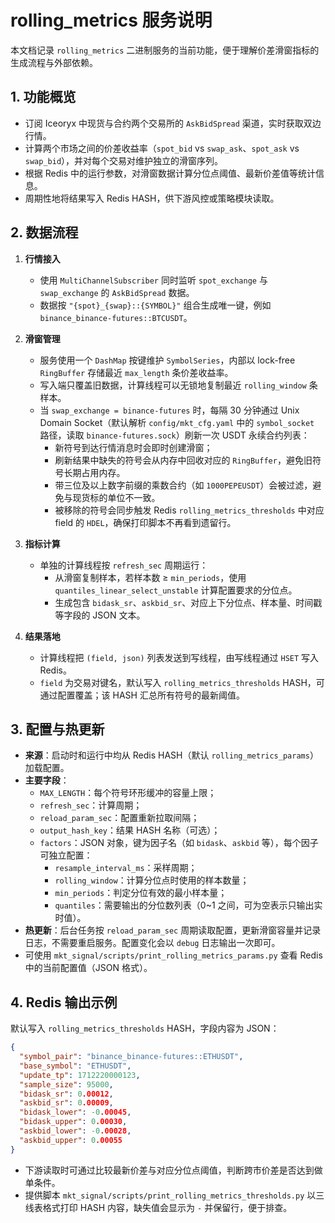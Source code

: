 # rolling_metrics 服务说明

本文档记录 `rolling_metrics` 二进制服务的当前功能，便于理解价差滑窗指标的生成流程与外部依赖。

## 1. 功能概览

- 订阅 Iceoryx 中现货与合约两个交易所的 `AskBidSpread` 渠道，实时获取双边行情。
- 计算两个市场之间的价差收益率（`spot_bid` vs `swap_ask`、`spot_ask` vs `swap_bid`），并对每个交易对维护独立的滑窗序列。
- 根据 Redis 中的运行参数，对滑窗数据计算分位点阈值、最新价差值等统计信息。
- 周期性地将结果写入 Redis HASH，供下游风控或策略模块读取。

## 2. 数据流程

1. **行情接入**  
   - 使用 `MultiChannelSubscriber` 同时监听 `spot_exchange` 与 `swap_exchange` 的 `AskBidSpread` 数据。  
   - 数据按 `"{spot}_{swap}::{SYMBOL}"` 组合生成唯一键，例如 `binance_binance-futures::BTCUSDT`。

2. **滑窗管理**  
   - 服务使用一个 `DashMap` 按键维护 `SymbolSeries`，内部以 lock-free `RingBuffer` 存储最近 `max_length` 条价差收益率。  
   - 写入端只覆盖旧数据，计算线程可以无锁地复制最近 `rolling_window` 条样本。  
   - 当 `swap_exchange = binance-futures` 时，每隔 30 分钟通过 Unix Domain Socket（默认解析 `config/mkt_cfg.yaml` 中的 `symbol_socket` 路径，读取 `binance-futures.sock`）刷新一次 USDT 永续合约列表：  
     - 新符号到达行情消息时会即时创建滑窗；  
     - 刷新结果中缺失的符号会从内存中回收对应的 `RingBuffer`，避免旧符号长期占用内存。  
     - 带三位及以上数字前缀的乘数合约（如 `1000PEPEUSDT`）会被过滤，避免与现货标的单位不一致。  
     - 被移除的符号会同步触发 Redis `rolling_metrics_thresholds` 中对应 field 的 `HDEL`，确保打印脚本不再看到遗留行。

3. **指标计算**  
   - 单独的计算线程按 `refresh_sec` 周期运行：  
     - 从滑窗复制样本，若样本数 ≥ `min_periods`，使用 `quantiles_linear_select_unstable` 计算配置要求的分位点。  
     - 生成包含 `bidask_sr`、`askbid_sr`、对应上下分位点、样本量、时间戳等字段的 JSON 文本。

4. **结果落地**  
   - 计算线程把 `(field, json)` 列表发送到写线程，由写线程通过 `HSET` 写入 Redis。  
   - `field` 为交易对键名，默认写入 `rolling_metrics_thresholds` HASH，可通过配置覆盖；该 HASH 汇总所有符号的最新阈值。

## 3. 配置与热更新

- **来源**：启动时和运行中均从 Redis HASH（默认 `rolling_metrics_params`）加载配置。  
- **主要字段**：
  - `MAX_LENGTH`：每个符号环形缓冲的容量上限；
  - `refresh_sec`：计算周期；
  - `reload_param_sec`：配置重新拉取间隔；
  - `output_hash_key`：结果 HASH 名称（可选）；
  - `factors`：JSON 对象，键为因子名（如 `bidask`、`askbid` 等），每个因子可独立配置：
    - `resample_interval_ms`：采样周期；
    - `rolling_window`：计算分位点时使用的样本数量；
    - `min_periods`：判定分位有效的最小样本量；
    - `quantiles`：需要输出的分位数列表（0~1 之间，可为空表示只输出实时值）。
- **热更新**：后台任务按 `reload_param_sec` 周期读取配置，更新滑窗容量并记录日志，不需要重启服务。配置变化会以 `debug` 日志输出一次即可。
- 可使用 `mkt_signal/scripts/print_rolling_metrics_params.py` 查看 Redis 中的当前配置值（JSON 格式）。

## 4. Redis 输出示例

默认写入 `rolling_metrics_thresholds` HASH，字段内容为 JSON：

```json
{
  "symbol_pair": "binance_binance-futures::ETHUSDT",
  "base_symbol": "ETHUSDT",
  "update_tp": 1712220000123,
  "sample_size": 95000,
  "bidask_sr": 0.00012,
  "askbid_sr": 0.00009,
  "bidask_lower": -0.00045,
  "bidask_upper": 0.00030,
  "askbid_lower": -0.00028,
  "askbid_upper": 0.00055
}
```

- 下游读取时可通过比较最新价差与对应分位点阈值，判断跨市价差是否达到做单条件。
- 提供脚本 `mkt_signal/scripts/print_rolling_metrics_thresholds.py` 以三线表格式打印 HASH 内容，缺失值会显示为 `-` 并保留行，便于排查。
